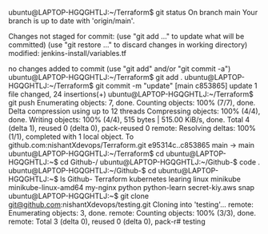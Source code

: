 ubuntu@LAPTOP-HGQGHTLJ:~/Terraform$ git status
On branch main
Your branch is up to date with 'origin/main'.

Changes not staged for commit:
  (use "git add <file>..." to update what will be committed)
  (use "git restore <file>..." to discard changes in working directory)
        modified:   jenkins-install/variables.tf

no changes added to commit (use "git add" and/or "git commit -a")
ubuntu@LAPTOP-HGQGHTLJ:~/Terraform$ git add .
ubuntu@LAPTOP-HGQGHTLJ:~/Terraform$ git commit -m "update"
[main c853865] update
 1 file changed, 24 insertions(+)
ubuntu@LAPTOP-HGQGHTLJ:~/Terraform$ git push
Enumerating objects: 7, done.
Counting objects: 100% (7/7), done.
Delta compression using up to 12 threads
Compressing objects: 100% (4/4), done.
Writing objects: 100% (4/4), 515 bytes | 515.00 KiB/s, done.
Total 4 (delta 1), reused 0 (delta 0), pack-reused 0
remote: Resolving deltas: 100% (1/1), completed with 1 local object.
To github.com:nishantXdevops/Terraform.git
   e95314c..c853865  main -> main
ubuntu@LAPTOP-HGQGHTLJ:~/Terraform$ cd
ubuntu@LAPTOP-HGQGHTLJ:~$ cd Github-/
ubuntu@LAPTOP-HGQGHTLJ:~/Github-$ code .
ubuntu@LAPTOP-HGQGHTLJ:~/Github-$ cd
ubuntu@LAPTOP-HGQGHTLJ:~$ ls
Github-  Terraform  kubernetes  learing  linux  minikube  minikube-linux-amd64  my-nginx  python  python-learn  secret-kiy.aws  snap
ubuntu@LAPTOP-HGQGHTLJ:~$ git clone git@github.com:nishantXdevops/testing.git
Cloning into 'testing'...
remote: Enumerating objects: 3, done.
remote: Counting objects: 100% (3/3), done.
remote: Total 3 (delta 0), reused 0 (delta 0), pack-r# testing
